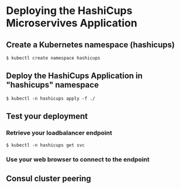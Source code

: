 # Deploying the HashiCups Microservives Application

## Create a Kubernetes namespace (hashicups)
```
$ kubectl create namespace hashicups
```

## Deploy the HashiCups Application in "hashicups" namespace
```
$ kubectl -n hashicups apply -f ./
```

## Test your deployment
### Retrieve your loadbalancer endpoint
```
$ kubectl -n hashicups get svc
```
### Use your web browser to connect to the endpoint


## Consul cluster peering
